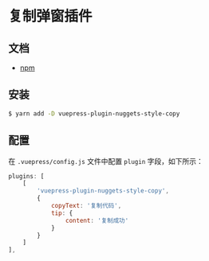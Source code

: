 # 复制弹窗插件

## 文档

* [npm](https://www.npmjs.com/package/vuepress-plugin-nuggets-style-copy)

## 安装

```bash
$ yarn add -D vuepress-plugin-nuggets-style-copy
```

## 配置

在 `.vuepress/config.js` 文件中配置 `plugin` 字段，如下所示：

```javascript
plugins: [
    [
        'vuepress-plugin-nuggets-style-copy',
        {
            copyText: '复制代码',
            tip: {
                content: '复制成功'
            }
        }
    ]
],
```